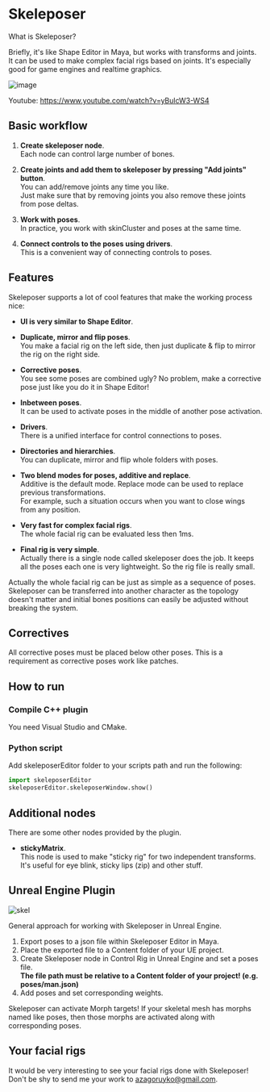 # Skeleposer

What is Skeleposer? <br>

Briefly, it's like Shape Editor in Maya, but works with transforms and joints. It can be used to make complex facial rigs based on joints. It's especially good for game engines and realtime graphics. 

![image](https://github.com/azagoruyko/skeleposer/assets/9614751/b53c00a7-438a-4251-a2c8-421897e2f250)

Youtube: https://www.youtube.com/watch?v=yBulcW3-WS4

## Basic workflow

1. **Create skeleposer node**.<br>
  Each node can control large number of bones.
  
3. **Create joints and add them to skeleposer by pressing "Add joints" button**.<br>
  You can add/remove joints any time you like.<br>
  Just make sure that by removing joints you also remove these joints from pose deltas.
  
4. **Work with poses**. <br>
  In practice, you work with skinCluster and poses at the same time.  
  
6. **Connect controls to the poses using drivers**.<br>
  This is a convenient way of connecting controls to poses.

## Features
Skeleposer supports a lot of cool features that make the working process nice:
* **UI is very similar to Shape Editor**.
* **Duplicate, mirror and flip poses**.<br>
  You make a facial rig on the left side, then just duplicate & flip to mirror the rig on the right side.
  
* **Corrective poses**.<br>
  You see some poses are combined ugly? No problem, make a corrective pose just like you do it in Shape Editor!
  
* **Inbetween poses**.<br>
  It can be used to activate poses in the middle of another pose activation.

* **Drivers**.<br>
  There is a unified interface for control connections to poses.
  
* **Directories and hierarchies**.<br>
  You can duplicate, mirror and flip whole folders with poses.
  
* **Two blend modes for poses, additive and replace**.<br>
  Additive is the default mode. Replace mode can be used to replace previous transformations. <br>
  For example, such a situation occurs when you want to close wings from any position.

* **Very fast for complex facial rigs**.<br> 
  The whole facial rig can be evaluated less then 1ms.

* **Final rig is very simple**.<br>
  Actually there is a single node called skeleposer does the job. It keeps all the poses each one is very lightweight. So the rig file is really small.

Actually the whole facial rig can be just as simple as a sequence of poses. <br>
Skeleposer can be transferred into another character as the topology doesn't matter and initial bones positions can easily be adjusted without breaking the system.

## Correctives
All corrective poses must be placed below other poses. This is a requirement as corrective poses work like patches.

## How to run
### Compile C++ plugin
You need Visual Studio and CMake.

### Python script
Add skeleposerEditor folder to your scripts path and run the following:

```python
import skeleposerEditor
skeleposerEditor.skeleposerWindow.show()  
```
## Additional nodes
There are some other nodes provided by the plugin. 
* **stickyMatrix**.<br>
  This node is used to make "sticky rig" for two independent transforms. It's useful for eye blink, sticky lips (zip) and other stuff.<br>
  
## Unreal Engine Plugin

![skel](https://user-images.githubusercontent.com/9614751/211027037-a869ba58-f1bd-4b78-8d97-8d11f77689ca.PNG)

General approach for working with Skeleposer in Unreal Engine.
1. Export poses to a json file within Skeleposer Editor in Maya.
2. Place the exported file to a Content folder of your UE project.   
3. Create Skeleposer node in Control Rig in Unreal Engine and set a poses file.<br>
   **The file path must be relative to a Content folder of your project! (e.g. poses/man.json)**
4. Add poses and set corresponding weights.

Skeleposer can activate Morph targets!
If your skeletal mesh has morphs named like poses, then those morphs are activated along with corresponding poses. 

## Your facial rigs
It would be very interesting to see your facial rigs done with Skeleposer! Don't be shy to send me your work to azagoruyko@gmail.com.

